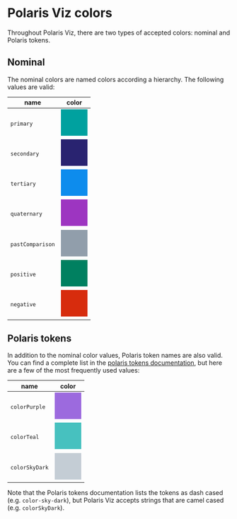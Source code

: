 # Polaris Viz colors

Throughout Polaris Viz, there are two types of accepted colors: nominal and Polaris tokens.

## Nominal

The nominal colors are named colors according a hierarchy. The following values are valid:

| name             | color                                                  |
| ---------------- | ------------------------------------------------------ |
| `primary`        | <img src="images/colors/nominal-primary.png" />        |
| `secondary`      | <img src="images/colors/nominal-secondary.png" />      |
| `tertiary`       | <img src="images/colors/nominal-tertiary.png" />       |
| `quaternary`     | <img src="images/colors/nominal-quaternary.png" />     |
| `pastComparison` | <img src="images/colors/nominal-pastComparison.png" /> |
| `positive`       | <img src="images/colors/nominal-positive.png" />       |
| `negative`       | <img src="images/colors/nominal-negative.png" />       |

## Polaris tokens

In addition to the nominal color values, Polaris token names are also valid. You can find a complete list in the [polaris tokens documentation](https://shopify.github.io/polaris-tokens/), but here are a few of the most frequently used values:

| name           | color                                                |
| -------------- | ---------------------------------------------------- |
| `colorPurple`  | <img src="images/colors/polaris-colorPurple.png" />  |
| `colorTeal`    | <img src="images/colors/polaris-colorTeal.png" />    |
| `colorSkyDark` | <img src="images/colors/polaris-colorSkyDark.png" /> |

Note that the Polaris tokens documentation lists the tokens as dash cased (e.g. `color-sky-dark`), but Polaris Viz accepts strings that are camel cased (e.g. `colorSkyDark`).
